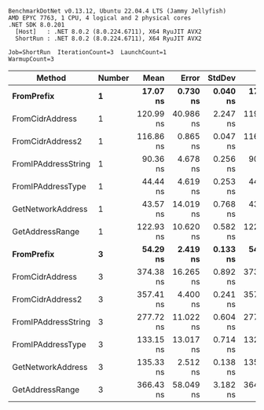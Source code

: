 ```

BenchmarkDotNet v0.13.12, Ubuntu 22.04.4 LTS (Jammy Jellyfish)
AMD EPYC 7763, 1 CPU, 4 logical and 2 physical cores
.NET SDK 8.0.201
  [Host]   : .NET 8.0.2 (8.0.224.6711), X64 RyuJIT AVX2
  ShortRun : .NET 8.0.2 (8.0.224.6711), X64 RyuJIT AVX2

Job=ShortRun  IterationCount=3  LaunchCount=1  
WarmupCount=3  

```
| Method              | Number | Mean      | Error     | StdDev   | Min       | Max       | Gen0   | Allocated |
|-------------------- |------- |----------:|----------:|---------:|----------:|----------:|-------:|----------:|
| **FromPrefix**          | **1**      |  **17.07 ns** |  **0.730 ns** | **0.040 ns** |  **17.03 ns** |  **17.10 ns** | **0.0007** |      **56 B** |
| FromCidrAddress     | 1      | 120.99 ns | 40.986 ns | 2.247 ns | 119.54 ns | 123.57 ns | 0.0012 |     112 B |
| FromCidrAddress2    | 1      | 116.86 ns |  0.865 ns | 0.047 ns | 116.81 ns | 116.90 ns | 0.0013 |     112 B |
| FromIPAddressString | 1      |  90.36 ns |  4.678 ns | 0.256 ns |  90.07 ns |  90.57 ns | 0.0006 |      56 B |
| FromIPAddressType   | 1      |  44.44 ns |  4.619 ns | 0.253 ns |  44.17 ns |  44.67 ns | 0.0010 |      88 B |
| GetNetworkAddress   | 1      |  43.57 ns | 14.019 ns | 0.768 ns |  43.01 ns |  44.44 ns | 0.0007 |      56 B |
| GetAddressRange     | 1      | 122.93 ns | 10.620 ns | 0.582 ns | 122.43 ns | 123.57 ns | 0.0019 |     168 B |
| **FromPrefix**          | **3**      |  **54.29 ns** |  **2.419 ns** | **0.133 ns** |  **54.17 ns** |  **54.43 ns** | **0.0020** |     **168 B** |
| FromCidrAddress     | 3      | 374.38 ns | 16.265 ns | 0.892 ns | 373.54 ns | 375.32 ns | 0.0038 |     336 B |
| FromCidrAddress2    | 3      | 357.41 ns |  4.400 ns | 0.241 ns | 357.15 ns | 357.62 ns | 0.0038 |     336 B |
| FromIPAddressString | 3      | 277.72 ns | 11.022 ns | 0.604 ns | 277.15 ns | 278.36 ns | 0.0019 |     168 B |
| FromIPAddressType   | 3      | 133.15 ns | 13.017 ns | 0.714 ns | 132.62 ns | 133.96 ns | 0.0031 |     264 B |
| GetNetworkAddress   | 3      | 135.33 ns |  2.512 ns | 0.138 ns | 135.17 ns | 135.42 ns | 0.0019 |     168 B |
| GetAddressRange     | 3      | 366.43 ns | 58.049 ns | 3.182 ns | 364.02 ns | 370.04 ns | 0.0057 |     504 B |
